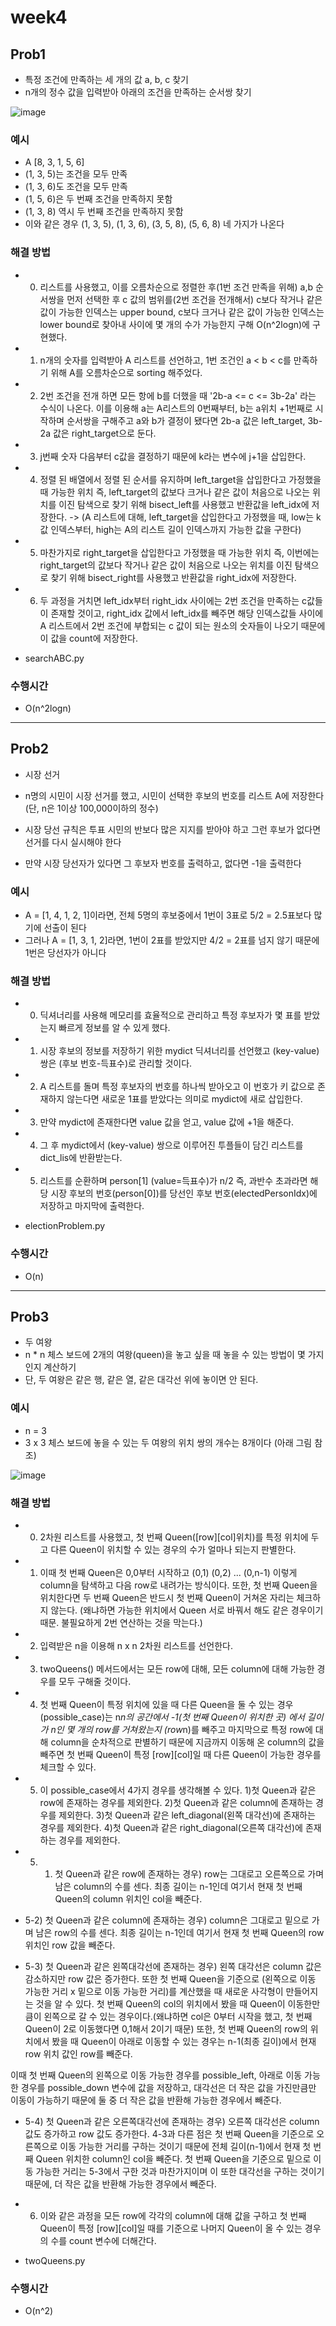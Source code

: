 
# week4
## Prob1
- 특정 조건에 만족하는 세 개의 값 a, b, c 찾기
- n개의 정수 값을 입력받아 아래의 조건을 만족하는 순서쌍 찾기

![image](https://user-images.githubusercontent.com/61898890/159154015-0764ecde-1c4a-4762-a9e3-cc10d1054cec.png)

### 예시
- A [8, 3, 1, 5, 6]
- (1, 3, 5)는 조건을 모두 만족
- (1, 3, 6)도 조건을 모두 만족
- (1, 5, 6)은 두 번째 조건을 만족하지 못함 
- (1, 3, 8) 역시 두 번째 조건을 만족하지 못함
- 이와 같은 경우 (1, 3, 5), (1, 3, 6), (3, 5, 8), (5, 6, 8) 네 가지가 나온다

### 해결 방법
- 0. 리스트를 사용했고, 이를 오름차순으로 정렬한 후(1번 조건 만족을 위해) a,b 순서쌍을 먼저 선택한 후 c 값의 범위를(2번 조건을 전개해서) c보다 작거나 같은 값이 가능한 인덱스는 upper bound, c보다 크거나 같은 값이 가능한 인덱스는 lower bound로 찾아내 사이에 몇 개의 수가 가능한지 구해 O(n^2logn)에 구현했다.


- 1. n개의 숫자를 입력받아 A 리스트를 선언하고, 1번 조건인 a < b < c를 만족하기 위해 A를 오름차순으로 sorting 해주었다.


- 2. 2번 조건을 전개 하면 모든 항에 b를 더했을 때 '2b-a <= c <= 3b-2a' 라는 수식이 나온다. 이를 이용해 a는 A리스트의 0번째부터, b는 a위치 +1번째로 시작하며 순서쌍을 구해주고 a와 b가 결정이 됐다면 2b-a 값은 left_target, 3b-2a 값은 right_target으로 둔다.


- 3. j번째 숫자 다음부터 c값을 결정하기 때문에 k라는 변수에 j+1을 삽입한다.


- 4. 정렬 된 배열에서 정렬 된 순서를 유지하며 left_target을 삽입한다고 가정했을 때 가능한 위치 즉, left_target의 값보다 크거나 같은 값이 처음으로 나오는 위치를 이진 탐색으로 찾기 위해 bisect_left를 사용했고 반환값을 left_idx에 저장한다. -> (A 리스트에 대해, left_target을 삽입한다고 가정했을 때, low는 k 값 인덱스부터, high는 A의 리스트 길이 인덱스까지 가능한 값을 구한다)


- 5. 마찬가지로 right_target을 삽입한다고 가정했을 때 가능한 위치 즉, 이번에는 right_target의 값보다 작거나 같은 값이 처음으로 나오는 위치를 이진 탐색으로 찾기 위해 bisect_right를 사용했고 반환값을 right_idx에 저장한다.


- 6. 두 과정을 거치면 left_idx부터 right_idx 사이에는 2번 조건을 만족하는 c값들이 존재할 것이고, right_idx 값에서 left_idx를 빼주면 해당 인덱스값들 사이에 A 리스트에서 2번 조건에 부합되는 c 값이 되는 원소의 숫자들이 나오기 때문에 이 값을 count에 저장한다. 


- searchABC.py

### 수행시간
-  O(n^2logn)


---

## Prob2
- 시장 선거 


- n명의 시민이 시장 선거를 했고, 시민이 선택한 후보의 번호를 리스트 A에 저장한다 (단, n은 1이상 100,000이하의 정수)
- 시장 당선 규칙은 투표 시민의 반보다 많은 지지를 받아야 하고 그런 후보가 없다면 선거를 다시 실시해야 한다 
- 만약 시장 당선자가 있다면 그 후보자 번호를 출력하고, 없다면 -1을 출력한다 

### 예시
- A = [1, 4, 1, 2, 1]이라면, 전체 5명의 후보중에서 1번이 3표로 5/2 = 2.5표보다 많기에 선출이 된다
- 그러나 A = [1, 3, 1, 2]라면, 1번이 2표를 받았지만 4/2 = 2표를 넘지 않기 때문에 1번은 당선자가 아니다

### 해결 방법
- 0. 딕셔너리를 사용해 메모리를 효율적으로 관리하고 특정 후보자가 몇 표를 받았는지 빠르게 정보를 알 수 있게 했다.
- 1. 시장 후보의 정보를 저장하기 위한 mydict 딕셔너리를 선언했고 (key-value) 쌍은 (후보 번호-득표수)로 관리할 것이다. 
- 2. A 리스트를 돌며 특정 후보자의 번호를 하나씩 받아오고 이 번호가 키 값으로 존재하지 않는다면 새로운 1표를 받았다는 의미로 mydict에 새로 삽입한다.
- 3. 만약 mydict에 존재한다면 value 값을 얻고, value 값에 +1을 해준다.
- 4. 그 후 mydict에서 (key-value) 쌍으로 이루어진 투플들이 담긴 리스트를 dict_lis에 반환받는다.
- 5. 리스트를 순환하며 person[1] (value=득표수)가 n/2 즉, 과반수 초과라면 해당 시장 후보의 번호(person[0])를 당선인 후보 번호(electedPersonIdx)에 저장하고 마지막에 출력한다.


- electionProblem.py

### 수행시간
-  O(n)


---

## Prob3
- 두 여왕
- n * n 체스 보드에 2개의 여왕(queen)을 놓고 싶을 때 놓을 수 있는 방법이 몇 가지인지 계산하기 
- 단, 두 여왕은 같은 행, 같은 열, 같은 대각선 위에 놓이면 안 된다.

### 예시
- n = 3 
-  3 x 3 체스 보드에 놓을 수 있는 두 여왕의 위치 쌍의 개수는 8개이다 (아래 그림 참조)

![image](https://user-images.githubusercontent.com/61898890/159154164-2972a46c-84f8-4480-834f-041897f3cf64.png)


### 해결 방법
- 0. 2차원 리스트를 사용했고, 첫 번째 Queen([row][col]위치)를 특정 위치에 두고 다른 Queen이 위치할 수 있는 경우의 수가 얼마나 되는지 판별한다. 


- 1. 이때 첫 번째 Queen은 0,0부터 시작하고 (0,1) (0,2) ... (0,n-1) 이렇게 column을 탐색하고 다음 row로 내려가는 방식이다. 또한, 첫 번째 Queen을 위치한다면 두 번째 Queen은 반드시 첫 번째 Queen이 거쳐온 자리는 체크하지 않는다. (왜냐하면 가능한 위치에서 Queen 서로 바꿔서 해도 같은 경우이기 때문. 불필요하게 2번 연산하는 것을 막는다.)


- 2. 입력받은 n을 이용해 n x n 2차원 리스트를 선언한다.


- 3. twoQueens() 메서드에서는 모든 row에 대해, 모든 column에 대해 가능한 경우를 모두 구해줄 것이다.


- 4. 첫 번째 Queen이 특정 위치에 있을 때 다른 Queen을 둘 수 있는 경우(possible_case)는 n*n의 공간에서 -1(첫 번째 Queen이 위치한 곳) 에서 길이가 n인 몇 개의 row를 거쳐왔는지 (row*n)를 빼주고 마지막으로 특정 row에 대해 column을 순차적으로 판별하기 때문에 지금까지 이동해 온 column의 값을 빼주면 첫 번째 Queen이 특정 [row][col]일 때 다른 Queen이 가능한 경우를 체크할 수 있다. 


- 5. 이 possible_case에서 4가지 경우를 생각해볼 수 있다. 1)첫 Queen과 같은 row에 존재하는 경우를 제외한다. 2)첫 Queen과 같은 column에 존재하는 경우를 제외한다. 3)첫 Queen과 같은 left_diagonal(왼쪽 대각선)에 존재하는 경우를 제외한다. 4)첫 Queen과 같은 right_diagonal(오른쪽 대각선)에 존재하는 경우를 제외한다.


- 5. 1) 첫 Queen과 같은 row에 존재하는 경우) row는 그대로고 오른쪽으로 가며 남은 column의 수를 센다. 최종 길이는 n-1인데 여기서 현재 첫 번째 Queen의 column 위치인 col을 빼준다.


- 5-2) 첫 Queen과 같은 column에 존재하는 경우) column은 그대로고 밑으로 가며 남은 row의 수를 센다. 최종 길이는 n-1인데 여기서 현재 첫 번째 Queen의 row 위치인 row 값을 빼준다.


- 5-3) 첫 Queen과 같은 왼쪽대각선에 존재하는 경우) 왼쪽 대각선은 column 값은 감소하지만 row 값은 증가한다. 또한 첫 번째 Queen을 기준으로 (왼쪽으로 이동 가능한 거리 x 밑으로 이동 가능한 거리)를 계산했을 때 새로운 사각형이 만들어지는 것을 알 수 있다. 첫 번째 Queen의 col의 위치에서 봤을 때 Queen이 이동한만큼이 왼쪽으로 갈 수 있는 경우이다.(왜냐하면 col은 0부터 시작을 했고, 첫 번째 Queen이 2로 이동했다면 0,1해서 2이기 때문) 또한, 첫 번째 Queen의 row의 위치에서 봤을 때 Queen이 아래로 이동할 수 있는 경우는 n-1(최종 길이)에서 현재 row 위치 값인 row를 빼준다. 


이때 첫 번째 Queen의 왼쪽으로 이동 가능한 경우를 possible_left, 아래로 이동 가능한 경우를 possible_down 변수에 값을 저장하고, 대각선은 더 작은 값을 가진만큼만 이동이 가능하기 때문에 둘 중 더 작은 값을 반환해 가능한 경우에서 빼준다.


- 5-4) 첫 Queen과 같은 오른쪽대각선에 존재하는 경우) 오른쪽 대각선은 column 값도 증가하고 row 값도 증가한다. 4-3과 다른 점은 첫 번째 Queen을 기준으로 오른쪽으로 이동 가능한 거리를 구하는 것이기 때문에 전체 길이(n-1)에서 현재 첫 번째 Queen 위치한 column인 col을 빼준다. 첫 번째 Queen을 기준으로 밑으로 이동 가능한 거리는 5-3에서 구한 것과 마찬가지이며 이 또한 대각선을 구하는 것이기 때문에, 더 작은 값을 반환해 가능한 경우에서 빼준다.


- 6. 이와 같은 과정을 모든 row에 각각의 column에 대해 값을 구하고 첫 번째 Queen이 특정 [row][col]일 때를 기준으로 나머지 Queen이 올 수 있는 경우의 수를 count 변수에 더해간다.
- twoQueens.py

### 수행시간
-  O(n^2)



